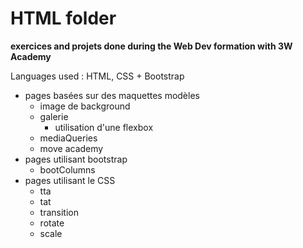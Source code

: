 # HTML folder
**exercices and projets done during the Web Dev formation with 3W Academy**

Languages used : HTML, CSS + Bootstrap

- pages basées sur des maquettes modèles
  - image de background
  - galerie
    - utilisation d'une flexbox
  - mediaQueries
  - move academy
- pages utilisant bootstrap
  - bootColumns
- pages utilisant le CSS
  - tta
  - tat
  - transition
  - rotate
  - scale

